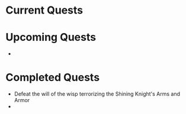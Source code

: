 # Current Quests


# Upcoming Quests

- 

# Completed Quests

- Defeat the will of the wisp terrorizing the Shining Knight's Arms and Armor
-
